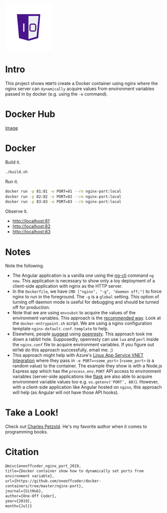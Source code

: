 ![One-Off Coder Logo](../logo.png "One-Off Coder")

# Intro

This project shows `HOWTO` create a Docker container using nginx where the nginx server can `dynamically` acquire values from environment variables passed in by docker (e.g. using the `-e` command).

# Docker Hub

[Image](https://hub.docker.com/r/oneoffcoder/nginx-port)

# Docker

Build it.

```bash
./build.sh
```

Run it.

```bash
docker run -p 81:81 -e PORT=81 --rm nginx-port:local
docker run -p 82:82 -e PORT=82 --rm nginx-port:local
docker run -p 83:83 -e PORT=83 --rm nginx-port:local
```

Observe it.

* [http://localhost:81](http://localhost:81)
* [http://localhost:82](http://localhost:82)
* [http://localhost:83](http://localhost:83)

# Notes

Note the following.
* The Angular application is a vanilla one using the [ng-cli](https://cli.angular.io/) command `ng new`. This application is necessary to show only a toy deployment of a client-side application with nginx as the HTTP server.
* In the `Dockerfile`, we have `CMD ["nginx", "-g", "daemon off;"]` to force nginx to run in the foreground. The `-g` is a `global` setting. This option of turning off daemon mode is useful for debugging and should be turned off for production.
* Note that we are using `envsubst` to acquire the values of the environment variables. This approach is the [recommended way](http://nginx.org/en/docs/ngx_core_module.html#env). Look at the `docker-entrypoint.sh` script. We are using a nginx configuration template `nginx-default.conf.template` to help.
* Elsewhere, people [suggest](https://serverfault.com/questions/577370/how-can-i-use-environment-variables-in-nginx-conf) using [openresty](https://openresty.org/en/). This approach took me down a rabbit hole. Supposedly, openresty can use `lua` and `perl` inside the `nginx.conf` file to acquire environment variables. If you figure out `HOTWO` do this approach successfully, email me. ;)
* This approach might help with Azure's [Linux App Service VNET Integration](https://github.com/Azure/app-service-linux-docs/blob/master/app_service_linux_vnet_integration.md) where they pass in `-e PORT=<some_port>` (`<some_port>` is a random value) to the container. The example they show is with a Node.js Express app which has the `process.env.PORT` API access to environment variables (server-side applications like [flask](http://flask.pocoo.org/) are also able to acquire environment variable values too e.g. `os.getenv('PORT', 80)`). However, with a client-side application like Angular hosted on `nginx`, this approach will help (as Angular will not have those API hooks).

# Take a Look!

Check out [Charles Petzold](https://en.wikipedia.org/wiki/Charles_Petzold). He's my favorite author when it comes to programming books.

# Citation

```
@misc{oneoffcoder_nginx_port_2019, 
title={Docker container show how to dynamically set ports from environment variable}, 
url={https://github.com/oneoffcoder/docker-containers/tree/master/nginx-port}, 
journal={GitHub},
author={One-Off Coder}, 
year={2019}, 
month={Jul}}
```
